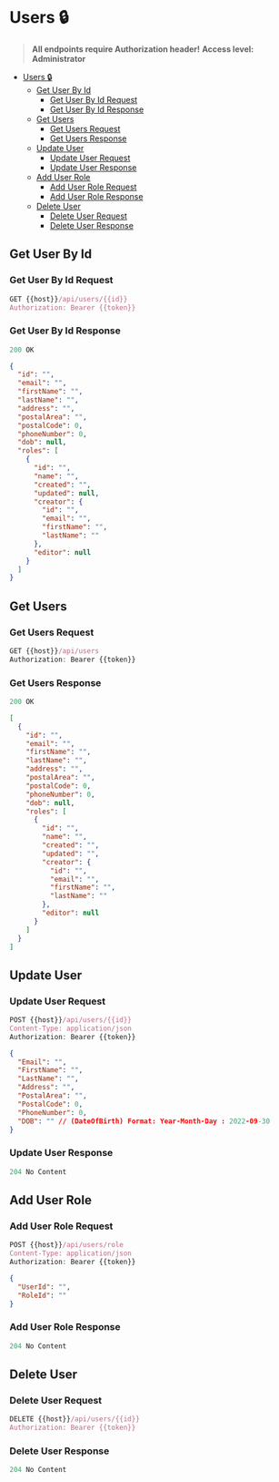 # Users 🔒

> **All endpoints require Authorization header!**
> **Access level: Administrator**

- [Users 🔒](#users-)
  - [Get User By Id](#get-user-by-id)
    - [Get User By Id Request](#get-user-by-id-request)
    - [Get User By Id Response](#get-user-by-id-response)
  - [Get Users](#get-users)
    - [Get Users Request](#get-users-request)
    - [Get Users Response](#get-users-response)
  - [Update User](#update-user)
    - [Update User Request](#update-user-request)
    - [Update User Response](#update-user-response)
  - [Add User Role](#add-user-role)
    - [Add User Role Request](#add-user-role-request)
    - [Add User Role Response](#add-user-role-response)
  - [Delete User](#delete-user)
    - [Delete User Request](#delete-user-request)
    - [Delete User Response](#delete-user-response)

## Get User By Id

### Get User By Id Request

```js
GET {{host}}/api/users/{{id}}
Authorization: Bearer {{token}}
```

### Get User By Id Response

```js
200 OK
```

```json
{
  "id": "",
  "email": "",
  "firstName": "",
  "lastName": "",
  "address": "",
  "postalArea": "",
  "postalCode": 0,
  "phoneNumber": 0,
  "dob": null,
  "roles": [
    {
      "id": "",
      "name": "",
      "created": "",
      "updated": null,
      "creator": {
        "id": "",
        "email": "",
        "firstName": "",
        "lastName": ""
      },
      "editor": null
    }
  ]
}
```

## Get Users

### Get Users Request

```js
GET {{host}}/api/users
Authorization: Bearer {{token}}
```

### Get Users Response

```js
200 OK
```

```json
[
  {
    "id": "",
    "email": "",
    "firstName": "",
    "lastName": "",
    "address": "",
    "postalArea": "",
    "postalCode": 0,
    "phoneNumber": 0,
    "dob": null,
    "roles": [
      {
        "id": "",
        "name": "",
        "created": "",
        "updated": "",
        "creator": {
          "id": "",
          "email": "",
          "firstName": "",
          "lastName": ""
        },
        "editor": null
      }
    ]
  }
]
```

## Update User

### Update User Request

```js
POST {{host}}/api/users/{{id}}
Content-Type: application/json
Authorization: Bearer {{token}}
```

```json
{
  "Email": "",
  "FirstName": "",
  "LastName": "",
  "Address": "",
  "PostalArea": "",
  "PostalCode": 0,
  "PhoneNumber": 0,
  "DOB": "" // (DateOfBirth) Format: Year-Month-Day : 2022-09-30
}
```

### Update User Response

```js
204 No Content
```

## Add User Role

### Add User Role Request

```js
POST {{host}}/api/users/role
Content-Type: application/json
Authorization: Bearer {{token}}
```

```json
{
  "UserId": "",
  "RoleId": ""
}
```

### Add User Role Response

```js
204 No Content
```

## Delete User

### Delete User Request

```js
DELETE {{host}}/api/users/{{id}}
Authorization: Bearer {{token}}
```

### Delete User Response

```js
204 No Content
```
